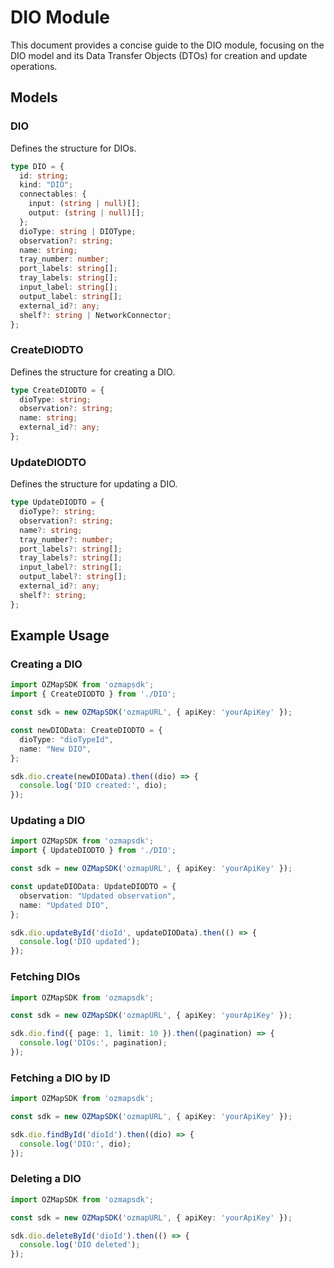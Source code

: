 # DIO Module

This document provides a concise guide to the DIO module, focusing on the DIO model and its Data Transfer Objects (DTOs) for creation and update operations.

## Models

### DIO

Defines the structure for DIOs.

```typescript
type DIO = {
  id: string;
  kind: "DIO";
  connectables: {
    input: (string | null)[];
    output: (string | null)[];
  };
  dioType: string | DIOType;
  observation?: string;
  name: string;
  tray_number: number;
  port_labels: string[];
  tray_labels: string[];
  input_label: string[];
  output_label: string[];
  external_id?: any;
  shelf?: string | NetworkConnector;
};
```

### CreateDIODTO

Defines the structure for creating a DIO.

```typescript
type CreateDIODTO = {
  dioType: string;
  observation?: string;
  name: string;
  external_id?: any;
};
```

### UpdateDIODTO

Defines the structure for updating a DIO.

```typescript
type UpdateDIODTO = {
  dioType?: string;
  observation?: string;
  name?: string;
  tray_number?: number;
  port_labels?: string[];
  tray_labels?: string[];
  input_label?: string[];
  output_label?: string[];
  external_id?: any;
  shelf?: string;
};
```

## Example Usage

### Creating a DIO

```typescript
import OZMapSDK from 'ozmapsdk';
import { CreateDIODTO } from './DIO';

const sdk = new OZMapSDK('ozmapURL', { apiKey: 'yourApiKey' });

const newDIOData: CreateDIODTO = {
  dioType: "dioTypeId",
  name: "New DIO",
};

sdk.dio.create(newDIOData).then((dio) => {
  console.log('DIO created:', dio);
});
```

### Updating a DIO

```typescript
import OZMapSDK from 'ozmapsdk';
import { UpdateDIODTO } from './DIO';

const sdk = new OZMapSDK('ozmapURL', { apiKey: 'yourApiKey' });

const updateDIOData: UpdateDIODTO = {
  observation: "Updated observation",
  name: "Updated DIO",
};

sdk.dio.updateById('dioId', updateDIOData).then(() => {
  console.log('DIO updated');
});
```

### Fetching DIOs

```typescript
import OZMapSDK from 'ozmapsdk';

const sdk = new OZMapSDK('ozmapURL', { apiKey: 'yourApiKey' });

sdk.dio.find({ page: 1, limit: 10 }).then((pagination) => {
  console.log('DIOs:', pagination);
});
```

### Fetching a DIO by ID

```typescript
import OZMapSDK from 'ozmapsdk';

const sdk = new OZMapSDK('ozmapURL', { apiKey: 'yourApiKey' });

sdk.dio.findById('dioId').then((dio) => {
  console.log('DIO:', dio);
});
```

### Deleting a DIO

```typescript
import OZMapSDK from 'ozmapsdk';

const sdk = new OZMapSDK('ozmapURL', { apiKey: 'yourApiKey' });

sdk.dio.deleteById('dioId').then(() => {
  console.log('DIO deleted');
});
```

